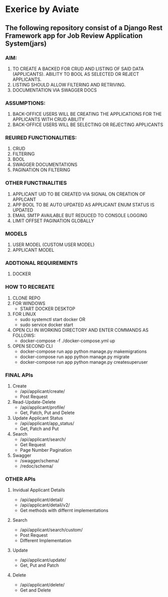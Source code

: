 # Exerice by Aviate

## The following repository consist of a Django Rest Framework app for Job Review Application System(jars)

### AIM: 
1. TO CREATE A BACKED FOR CRUD AND LISTING OF SAID DATA (APPLICANTS). ABILITY TO BOOL AS SELECTED OR REJECT APPLICANTS.
2. LISTING SHOULD ALLOW FILTERING AND RETRIVING.
3. DOCUMENTATION VIA SWAGGER DOCS


### ASSUMPTIONS:
1. BACK-OFFICE USERS WILL BE CREATING THE APPLICATIONS FOR THE APPLICANTS WITH CRUD ABILITY
2. BACK-OFFICE USERS WILL BE SELECTING OR REJECTING APPLICANTS


### REUIRED FUNCTIONALITIES:
1. CRUD
2. FILTERING 
3. BOOL
4. SWAGGER DOCUMENTATIONS
5. PAGINATION ON FILTERING


### OTHER FUNCTINALITIES
1. APPLICANT UID TO BE CREATED VIA SIGNAL ON CREATION OF APPLCANT
2. APP BOOL TO BE AUTO UPDATED AS APPLICANT ENUM STATUS IS UPDATED
3. EMAIL SMTP AVAILABLE BUT REDUCED TO CONSOLE LOGGING
4. LIMIT OFFSET PAGINATION GLOBALLY

### MODELS
1. USER MODEL (CUSTOM USER MODEL)
2. APPLICANT MODEL

### ADDTIONAL REQUIREMENTS
1. DOCKER

### HOW TO RECREATE
1. CLONE REPO 
2. FOR WINDOWS
    - START DOCKER DESKTOP
3. FOR LINUX 
    - sudo systemctl start docker
    OR
    - sudo service docker start
4. OPEN CLI IN WORKING DIRECTORY AND ENTER COMMANDS AS FOLLOWS:
    - docker-compose -f ./docker-compose.yml up
5. OPEN SECOND CLI 
    - docker-compose run app python manage.py makemigrations
    - docker-compose run app python manage.py migrate
    - docker-compose run app python manage.py createsuperuser

### FINAL APIs
1. Create
    - /api/applicant/create/
    - Post Request
2. Read-Update-Delete
    - /api/applicant/profile/
    - Get, Patch, Put and Delete
3. Update Applicant Status
    - /api/applicant/app_status/
    - Get, Patch and Put
4. Search
    - /api/applicant/search/
    - Get Request
    - Page Number Pagination
5. Swagger
    - /swagger/schema/
    - /redoc/schema/

### OTHER APIs
1. Invidual Applicant Details
    - /api/applicant/detail/
    - /api/applicant/detail/v2/
    - Get methods with differnt implementations

2. Search
    - /api/applicant/search/custom/
    - Post Request
    - Different Implementation

3. Update
    - /api/applicant/update/
    - Get, Put and Patch

4. Delete
    - /api/applicant/delete/
    - Get and Delete 


    



